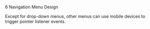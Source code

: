 6 Navigation Menu Design

Except for drop-down menus, other menus can use mobile devices to trigger pointer listener events.
